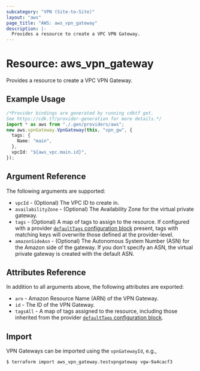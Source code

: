 ```yaml
---
subcategory: "VPN (Site-to-Site)"
layout: "aws"
page_title: "AWS: aws_vpn_gateway"
description: |-
  Provides a resource to create a VPC VPN Gateway.
---
```


# Resource: aws\_vpn\_gateway

Provides a resource to create a VPC VPN Gateway.

## Example Usage

```typescript
/*Provider bindings are generated by running cdktf get.
See https://cdk.tf/provider-generation for more details.*/
import * as aws from "./.gen/providers/aws";
new aws.vpnGateway.VpnGateway(this, "vpn_gw", {
  tags: {
    Name: "main",
  },
  vpcId: "${aws_vpc.main.id}",
});

```

## Argument Reference

The following arguments are supported:

* `vpcId` - (Optional) The VPC ID to create in.
* `availabilityZone` - (Optional) The Availability Zone for the virtual private gateway.
* `tags` - (Optional) A map of tags to assign to the resource. If configured with a provider [`defaultTags` configuration block](https://registry.terraform.io/providers/hashicorp/aws/latest/docs#default_tags-configuration-block) present, tags with matching keys will overwrite those defined at the provider-level.
* `amazonSideAsn` - (Optional) The Autonomous System Number (ASN) for the Amazon side of the gateway. If you don't specify an ASN, the virtual private gateway is created with the default ASN.

## Attributes Reference

In addition to all arguments above, the following attributes are exported:

* `arn` - Amazon Resource Name (ARN) of the VPN Gateway.
* `id` - The ID of the VPN Gateway.
* `tagsAll` - A map of tags assigned to the resource, including those inherited from the provider [`defaultTags` configuration block](https://registry.terraform.io/providers/hashicorp/aws/latest/docs#default_tags-configuration-block).

## Import

VPN Gateways can be imported using the `vpnGatewayId`, e.g.,

```console
$ terraform import aws_vpn_gateway.testvpngateway vgw-9a4cacf3
```
